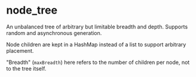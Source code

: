 # node_tree

An unbalanced tree of arbitrary but limitable breadth and depth. Supports random and asynchronous generation.

Node children are kept in a HashMap instead of a list to support arbitrary placement.

"Breadth" (`maxBreadth`) here refers to the number of children per node, not to the tree itself.